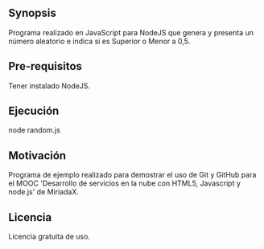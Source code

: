 ## Synopsis

Programa realizado en JavaScript para NodeJS que genera y presenta un número aleatorio e indica si es Superior o Menor a 0,5.

## Pre-requisitos

Tener instalado NodeJS.

## Ejecución

node random.js

## Motivación

Programa de ejemplo realizado para demostrar el uso de Git y GitHub para el MOOC 'Desarrollo de servicios en la nube con HTML5, Javascript y node.js' de MiriadaX.

## Licencia

Licencia gratuita de uso.
